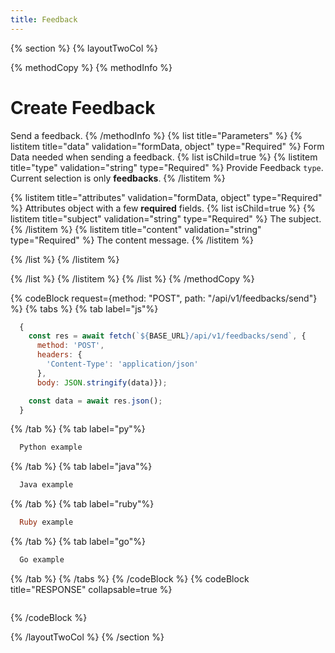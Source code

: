 ```yaml
---
title: Feedback
---
```

{% section %}
{% layoutTwoCol %}

{% methodCopy %}
{% methodInfo %}
  # Create Feedback
  Send a feedback.
{% /methodInfo %}
{% list title="Parameters" %}
  {% listitem title="data" validation="formData, object" type="Required" %}
  Form Data needed when sending a feedback.
  {% list isChild=true %}
  {% listitem title="type" validation="string" type="Required" %}
  Provide Feedback `type`. Current selection is only **feedbacks**.
  {% /listitem %}

  {% listitem title="attributes" validation="formData, object" type="Required" %}
  Attributes object with a few **required** fields.
  {% list isChild=true %}
  {% listitem title="subject" validation="string" type="Required" %}
  The subject.
  {% /listitem %}
  {% listitem title="content" validation="string" type="Required" %}
  The content message.
  {% /listitem %}

  {% /list %}
  {% /listitem %}

  {% /list %}
  {% /listitem %}
{% /list %}
{% /methodCopy %}

{% codeBlock request={method: "POST", path: "/api/v1/feedbacks/send"} %}
{% tabs %}
  {% tab label="js"%}
  ```js
    {
      const res = await fetch(`${BASE_URL}/api/v1/feedbacks/send`, {
        method: 'POST',
        headers: {
          'Content-Type': 'application/json'
        },
        body: JSON.stringify(data)});

      const data = await res.json();
    }
  ```
  {% /tab %}
  {% tab label="py"%}
  ```py
    Python example
  ```
  {% /tab %}
  {% tab label="java"%}
  ```java
    Java example
  ```
  {% /tab %}
  {% tab label="ruby"%}
  ```ruby
    Ruby example
  ```
  {% /tab %}
  {% tab label="go"%}
  ```go
    Go example
  ```
  {% /tab %}
{% /tabs %}
{% /codeBlock %}
{% codeBlock title="RESPONSE" collapsable=true %}
  ```json
  ```
{% /codeBlock %}

{% /layoutTwoCol %}
{% /section %}
